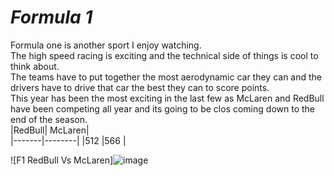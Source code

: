 # *Formula 1*  
Formula one is another sport I enjoy watching.  
The high speed racing is exciting and the technical side of things is cool to think about.  
The teams have to put together the most aerodynamic car they can and the drivers have to drive that car the best they can to score points.  
This year has been the most exciting in the last few as McLaren and RedBull have been competing all year and its going to be clos coming down to the end of the season.  
|RedBull| McLaren|  
|-------|--------|
|512    |566     |    

![F1 RedBull Vs McLaren]![image](https://github.com/user-attachments/assets/fae20796-b6ba-46d2-a578-5b2835b78cac)
